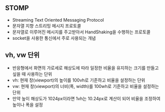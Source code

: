 ## STOMP
* Streaming Text Oriented Messaging Protocol
* 문자열 지향 스트리밍 메시지 프로토콜
* 문자열로 이루어진 메시지를 주고받아서 HandShaking을 수행하는 프로토콜 
* socket을 사용한 통신에서 주로 사용되는 개념 




## vh, vw 단위
* 반응형에서 화면의 가로세로 해상도에 따라 일정한 비율을 유지하는 크기를 만들고 싶을 때 사용하는 단위
* vh: 현재 창(viewport)의 높이를 100vh로 기준하고 비율을 설정하는 단위
* vw: 현재 창(viewport)의 너비(폭, width)를 100wh로 기준하고 비율을 설정하는 단위
* 만약 높이 해상도가 1024px이라면 1vh는 10.24px로 계산이 되어 비율을 조정하여 높이나 폭을 설정